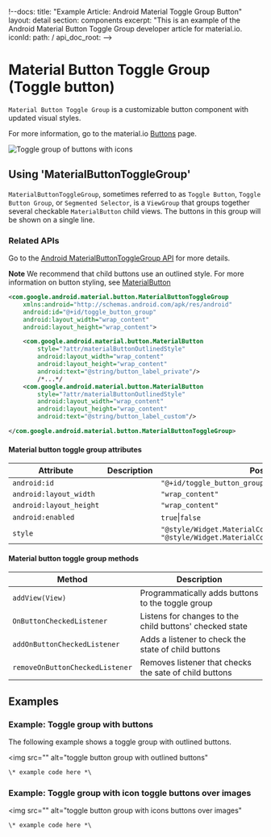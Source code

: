 !--docs:
title: "Example Article: Android Material Toggle Group Button"
layout: detail
section: components
excerpt: "This is an example of the Android Material Button Toggle Group developer article for material.io.
iconId:
path: /
api_doc_root:
-->

# Material Button Toggle Group (Toggle button)

`Material Button Toggle Group` is a customizable button component with updated visual styles.

For more information, go to the material.io [Buttons](http://material.io/components/buttons) page.

<img src="" alt="Toggle group of buttons with icons">

## Using 'MaterialButtonToggleGroup'

`MaterialButtonToggleGroup`, sometimes referred to as `Toggle Button`, `Toggle
Button Group`, or `Segmented Selector`, is a `ViewGroup` that groups together
several checkable `MaterialButton` child views. The buttons in this
group will be shown on a single line.

### Related APIs
Go  to the [Android MaterialButtonToggleGroup API](https://developer.android.com/reference/com/google/android/material/button/MaterialButtonToggleGroup) for more details.

**Note** We recommend that child buttons use an outlined style. For more information on button styling, see [MaterialButton](MaterialButtonExample.md)

```xml
<com.google.android.material.button.MaterialButtonToggleGroup
    xmlns:android="http://schemas.android.com/apk/res/android"
    android:id="@+id/toggle_button_group"
    android:layout_width="wrap_content"
    android:layout_height="wrap_content">

    <com.google.android.material.button.MaterialButton
        style="?attr/materialButtonOutlinedStyle"
        android:layout_width="wrap_content"
        android:layout_height="wrap_content"
        android:text="@string/button_label_private"/>
        /*...*/
    <com.google.android.material.button.MaterialButton
        style="?attr/materialButtonOutlinedStyle"
        android:layout_width="wrap_content"
        android:layout_height="wrap_content"
        android:text="@string/button_label_custom"/>

</com.google.android.material.button.MaterialButtonToggleGroup>
```

#### Material button toggle group attributes

Attribute | Description | Possible values
---|---|---
`android:id` | | `"@+id/toggle_button_group"`
`android:layout_width` | | `"wrap_content"`
`android:layout_height` | | `"wrap_content"`
`android:enabled` | | `true`\|`false`
`style`| |`"@style/Widget.MaterialComponents.Button.UnelevatedButton"` </br> `"@style/Widget.MaterialComponents.Button.TextButton"`

#### Material button toggle group methods

Method | Description
---|---
`addView(View)`| Programmatically adds buttons to the toggle group
`OnButtonCheckedListener` | Listens for changes to the child buttons' checked state
`addOnButtonCheckedListener`| Adds a listener to check the state of child buttons
`removeOnButtonCheckedListener` | Removes listener that checks the sate of child buttons

## Examples

### Example: Toggle group with buttons
The following example shows a toggle group with outlined buttons.

<img src="" alt="toggle button group with outlined buttons"

```xml
\* example code here *\
```

### Example: Toggle group with icon toggle buttons over images

<img src="" alt="toggle button group with icons buttons over images"

```xml
\* example code here *\
```
